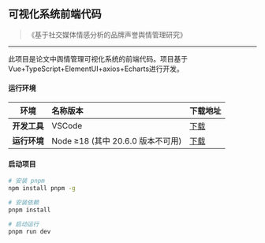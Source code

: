 ## 可视化系统前端代码

> 《基于社交媒体情感分析的品牌声誉舆情管理研究》

------

此项目是论文中舆情管理可视化系统的前端代码。项目基于Vue+TypeScript+ElementUI+axios+Echarts进行开发。

#### 运行环境

| 环境         | 名称版本                          | 下载地址                                       |
| ------------ | :-------------------------------- | ---------------------------------------------- |
| **开发工具** | VSCode                            | [下载](https://code.visualstudio.com/Download) |
| **运行环境** | Node ≥18 (其中 20.6.0 版本不可用) | [下载](http://nodejs.cn/download)              |

#### 启动项目

```bash
# 安装 pnpm
npm install pnpm -g

# 安装依赖
pnpm install

# 启动运行
pnpm run dev
```

